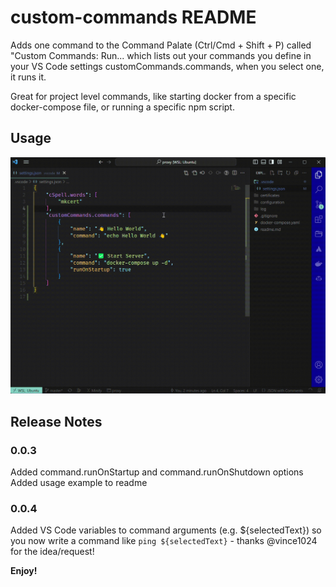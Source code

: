 # custom-commands README

Adds one command to the Command Palate (Ctrl/Cmd + Shift + P) called "Custom Commands: Run... which lists out your commands you define in your VS Code settings customCommands.commands, when you select one, it runs it.

Great for project level commands, like starting docker from a specific docker-compose file, or running a specific npm script.

## Usage

![Custom Commands usage example](assets/usage.gif)


## Release Notes

### 0.0.3
Added command.runOnStartup and command.runOnShutdown options
Added usage example to readme

### 0.0.4
Added VS Code variables to command arguments (e.g. ${selectedText}) so you now write a command like `ping ${selectedText}` - thanks @vince1024 for the idea/request!

**Enjoy!**
